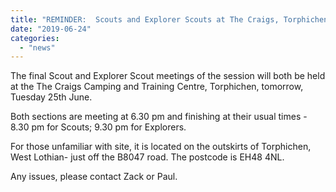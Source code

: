 ```yaml
---
title: "REMINDER:  Scouts and Explorer Scouts at The Craigs, Torphichen"
date: "2019-06-24"
categories: 
  - "news"
---
```


The final Scout and Explorer Scout meetings of the session will both be held at the The Craigs Camping and Training Centre, Torphichen, tomorrow, Tuesday 25th June.

Both sections are meeting at 6.30 pm and finishing at their usual times - 8.30 pm for Scouts; 9.30 pm for Explorers.

For those unfamiliar with site, it is located on the outskirts of Torphichen, West Lothian- just off the B8047 road. The postcode is EH48 4NL.

Any issues, please contact Zack or Paul.

